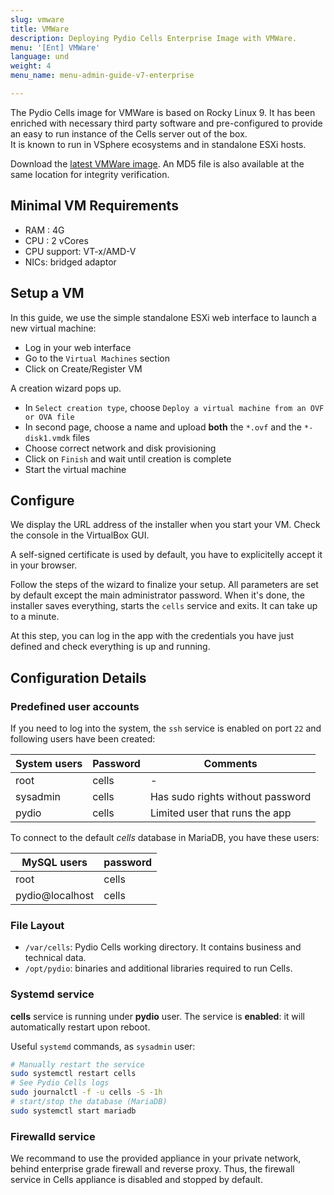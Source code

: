 ```yaml
---
slug: vmware
title: VMWare
description: Deploying Pydio Cells Enterprise Image with VMWare.
menu: '[Ent] VMWare'
language: und
weight: 4
menu_name: menu-admin-guide-v7-enterprise

---
```

The Pydio Cells image for VMWare is based on Rocky Linux 9. It has been enriched with necessary third party software and pre-configured to provide an easy to run instance of the Cells server out of the box.  
It is known to run in VSphere ecosystems and in standalone ESXi hosts.

Download the [latest VMWare image](https://download.pydio.com/latest/cells-enterprise/release/{latest}/vmware/Cells-Enterprise-VMWare-{latest}.zip). An MD5 file is also available at the same location for integrity verification.

## Minimal VM Requirements

- RAM : 4G
- CPU : 2 vCores
- CPU support: VT-x/AMD-V
- NICs: bridged adaptor

## Setup a VM

In this guide, we use the simple standalone ESXi web interface to launch a new virtual machine:

- Log in your web interface
- Go to the `Virtual Machines` section
- Click on Create/Register VM

A creation wizard pops up.

- In `Select creation type`, choose `Deploy a virtual machine from an OVF or OVA file`
- In second page, choose a name and upload **both** the `*.ovf` and the  `*-disk1.vmdk` files
- Choose correct network and disk provisioning
- Click on `Finish` and wait until creation is complete
- Start the virtual machine

## Configure

We display the URL address of the installer when you start your VM. Check the console in the VirtualBox GUI.

A self-signed certificate is used by default, you have to explicitelly accept it in your browser.

Follow the steps of the wizard to finalize your setup. All parameters are set by default except the main administrator password. When it's done, the installer saves everything, starts the `cells` service and exits. It can take up to a minute.

At this step, you can log in the app with the credentials you have just defined and check everything is up and running.


## Configuration Details

### Predefined user accounts

If you need to log into the system, the `ssh` service is enabled on port `22` and following users have been created:

| System users        | Password    | Comments   |
| ------------------- | ----------- | ----------- |
| root                | cells       | -        |
| sysadmin            | cells       | Has sudo rights without password |
| pydio               | cells       | Limited user that runs the app |

To connect to the default *cells* database in MariaDB, you have these users:

| MySQL users        | password    |
| ------------------- | --------------- |
| root                | cells       |
| pydio@localhost     | cells       |

### File Layout

- `/var/cells`: Pydio Cells working directory. It contains business and technical data.
- `/opt/pydio`: binaries and additional libraries required to run Cells.

### Systemd service

**cells** service is running under **pydio** user. The service is **enabled**: it will automatically restart upon reboot.

Useful `systemd` commands, as `sysadmin` user:

```sh
# Manually restart the service
sudo systemctl restart cells
# See Pydio Cells logs
sudo journalctl -f -u cells -S -1h
# start/stop the database (MariaDB)
sudo systemctl start mariadb
```

### Firewalld service

We recommand to use the provided appliance in your private network, behind enterprise grade firewall and reverse proxy. Thus, the firewall service in Cells appliance is disabled and stopped by default.
